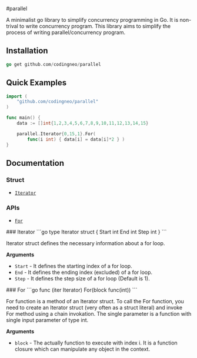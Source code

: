 #parallel

A minimalist go library to simplify concurrency programming in Go. It is non-trival to write 
concurrency program. This library aims to simplify the process of writing 
parallel/concurrency program.

## Installation

```go
go get github.com/codingneo/parallel
```

## Quick Examples

```go
import (
	"github.com/codingneo/parallel"
)

func main() {
    data := []int{1,2,3,4,5,6,7,8,9,10,11,12,13,14,15}

    parallel.Iterator{0,15,1}.For(
        func(i int) { data[i] = data[i]*2 } )
}
```

## Documentation
### Struct
* [`Iterator`](#Iterator)

### APIs
* [`For`](#For)

<a name="Iterator" />
### Iterator
```go
type Iterator struct {
	Start int
	End int
	Step int
}
```

Iterator struct defines the necessary information about a for loop. 

__Arguments__

* `Start` - It defines the starting index of a for loop.
* `End` - It defines the ending index (excluded) of a for loop.
* `Step` - It defines the step size of a for loop (Default is 1).


<a name="For" />
### For
```go
func (iter Iterator) For(block func(int))
```

For function is a method of an Iterator struct. To call the For function, you 
need to create an Iterator struct (very often as a struct literal) and invoke 
For method using a chain invokation. The single parameter is a function with 
single input parameter of type int.

__Arguments__

* `block` - The actually function to execute with index i. It is a function 
closure which can manipulate any object in the context.
